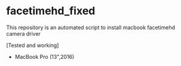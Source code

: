 # facetimehd_fixed

This repository is an automated script to install macbook facetimehd camera driver

[Tested and working]
 * MacBook Pro (13",2016)

